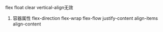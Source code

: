 flex float clear vertical-align无效

1. 容器属性
  flex-direction
  flex-wrap
  flex-flow
  justify-content
  align-items
  align-content